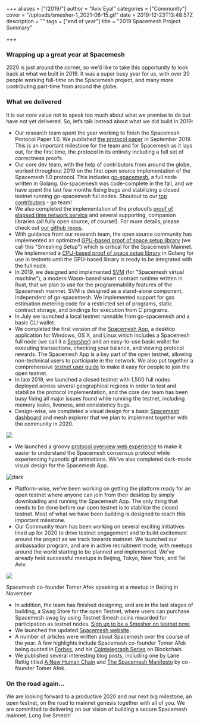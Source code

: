 +++
aliases = ["/2019/"]
author = "Aviv Eyal"
categories = ["Community"]
cover = "/uploads/smesher-1_2021-06-15.gif"
date = 2019-12-23T13:48:57Z
description = ""
tags = ["end of year"]
title = "2019 Spacemesh Project Summary"

+++
### Wrapping up a great year at Spacemesh

2020 is just around the corner, so we’d like to take this opportunity to look back at what we built in 2019. It was a super busy year for us, with over 20 people working full-time on the Spacemesh project, and many more contributing part-time from around the globe.

### What we delivered

It is our core value not to speak too much about what we promise to do but have not yet delivered. So, let’s talk instead about what we did build in 2019:

* Our research team spent the year working to finish the Spacemesh Protocol Paper 1.0. We published [the protocol paper](https://spacemesh.io/protocol/) in September 2019. This is an important milestone for the team and for Spacemesh as it lays out, for the first time, the protocol in its entirety including a full set of correctness proofs.
* Our core dev team, with the help of contributors from around the globe, worked throughout 2019 on the first open source implementation of the Spacemesh 1.0 protocol. This includes [go-spacemesh](https://github.com/spacemeshos/go-spacemesh), a full node written in Golang. Go-spacemesh was code-complete in the fall, and we have spent the last few months fixing bugs and stabilizing a closed testnet running go-spacemesh full nodes. Shoutout to our [top contributors](https://github.com/spacemeshos/go-spacemesh/graphs/contributors) - go team!
* We also completed the implementation of the protocol’s [proof of elapsed time network service](https://github.com/spacemeshos/poet) and several supporting, companion libraries (all fully open source, of course!). For more details, please check out [our github repos](https://github.com/spacemeshos/).
* With guidance from our research team, the open source community has implemented an optimized [GPU-based proof of space setup library](https://github.com/spacemeshos/gpu-post) (we call this "Smeshing Setup") which is critical for the Spacemesh Mainnet. We implemented a [CPU-based proof of space setup library](https://github.com/spacemeshos/post) in Golang for use in testnets until the GPU-based library is ready to be integrated with the full node.
* In 2019, we designed and implemented [SVM](https://github.com/spacemeshos/svm) (for "Spacemesh virtual machine"), a modern Wasm-based smart contract runtime written in Rust, that we plan to use for the programmability features of the Spacemesh mainnet. SVM is designed as a stand-alone component, independent of go-spacemesh. We implemented support for gas estimation metering code for a restricted set of programs, static contract storage, and bindings for execution from C programs.
* In July we launched a local testnet runnable from go-spacemesh and a basic CLI wallet.
* We completed the first version of the [Spacemesh App](https://github.com/spacemeshos/smapp), a desktop application for Windows, OS X, and Linux which includes a Spacemesh full node (we call it a [Smesher](https://spacemesh.io/overview/?page=smesher)) and an easy-to-use basic wallet for executing transactions, checking your balance, and viewing protocol rewards. The Spacemesh App is a key part of the open testnet, allowing non-technical users to participate in the network. We also put together a comprehensive [testnet user guide](http://testnet.spacemesh.io/) to make it easy for people to join the open testnet.
* In late 2019, we launched a closed testnet with 1,500 full nodes deployed across several geographical regions in order to test and stabilize the protocol implementation, and the core dev team has been busy fixing all major issues found while running the testnet, including memory leaks, liveness, and consistency bugs.
* Design-wise, we completed a visual design for a basic [Spacemesh dashboard](https://github.com/spacemeshos/product/blob/master/dashboard.md) and mesh explorer that we plan to implement together with the community in 2020.

![](https://raw.githubusercontent.com/spacemeshos/product/master/resources/dashboard_visual_design.png)

* We launched a groovy [protocol overview web experience](https://spacemesh.io/overview/) to make it easier to understand the Spacemesh consensus protocol while experiencing hypnotic gif animations. We've also completed dark-mode visual design for the Spacemesh App.

![dark](/uploads/dark_mode_wallet_mock.png)

* Platform-wise, we've been working on getting the platform ready for an open testnet where anyone can join from their desktop by simply downloading and running the Spacemesh App. The only thing that needs to be done before our open testnet is to stabilize the closed testnet. Most of what we have been building is designed to reach this important milestone.
* Our Community team has been working on several exciting initiatives lined up for 2020 to drive testnet engagement and to build excitement around the project as we track towards mainnet. We launched our ambassador program, and are in active recruitment mode, with meetups around the world starting to be planned and implemented. We've already held successful meetups in Beijing, Tokyo, New York, and Tel Aviv.

![](/uploads/beijing.jpeg)

Spacemesh co-founder Tomer Afek speaking at a meetup in Beijing in November

* In addition, the team has finished designing, and are in the last stages of building, a Swag Store for the open Testnet, where users can purchase Spacemesh swag by using Testnet Smesh coins rewarded for participation as testnet nodes. [Sign up to be a Smesher on testnet now.](https://spacemesh.io/2019/#)
* We launched the updated [Spacemesh website](https://spacemesh.io/).
* A number of articles were written about Spacemesh over the course of the year. A few highlights include Spacemesh co-founder Tomer Afek being quoted in [Forbes](https://www.forbes.com/sites/panosmourdoukoutas/2019/09/14/chinas-pbc-is-warming-up-to-digital-currencies-good-news-for-bitcoin-eth-xrp-and-ltc/#5143f6d914da), and his [Cointelegraph Series](https://cointelegraph.com/authors/tomer-afek) on Blockchain.
* We published several interesting blog posts, including one by Lane Rettig titled [A New Human Chain](https://spacemesh.io/a-new-human-chain/) and [The Spacemesh Manifesto](https://spacemesh.io/spacemesh-manifesto/) by co-founder Tomer Afek.

### On the road again...

We are looking forward to a productive 2020 and our next big milestone, an open testnet, on the road to mainnet genesis together with all of you. We are committed to delivering on our vision of building a secure Spacemesh mainnet. Long live Smesh!